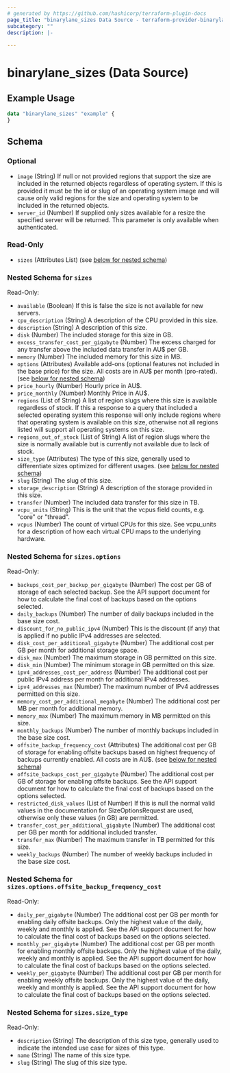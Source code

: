 ```yaml
---
# generated by https://github.com/hashicorp/terraform-plugin-docs
page_title: "binarylane_sizes Data Source - terraform-provider-binarylane"
subcategory: ""
description: |-
  
---
```


# binarylane_sizes (Data Source)



## Example Usage

```terraform
data "binarylane_sizes" "example" {
}
```

<!-- schema generated by tfplugindocs -->
## Schema

### Optional

- `image` (String) If null or not provided regions that support the size are included in the returned objects regardless of operating system. If this is provided it must be the id or slug of an operating system image and will cause only valid regions for the size and operating system to be included in the returned objects.
- `server_id` (Number) If supplied only sizes available for a resize the specified server will be returned. This parameter is only available when authenticated.

### Read-Only

- `sizes` (Attributes List) (see [below for nested schema](#nestedatt--sizes))

<a id="nestedatt--sizes"></a>
### Nested Schema for `sizes`

Read-Only:

- `available` (Boolean) If this is false the size is not available for new servers.
- `cpu_description` (String) A description of the CPU provided in this size.
- `description` (String) A description of this size.
- `disk` (Number) The included storage for this size in GB.
- `excess_transfer_cost_per_gigabyte` (Number) The excess charged for any transfer above the included data transfer in AU$ per GB.
- `memory` (Number) The included memory for this size in MB.
- `options` (Attributes) Available add-ons (optional features not included in the base price) for the size. All costs are in AU$ per month (pro-rated). (see [below for nested schema](#nestedatt--sizes--options))
- `price_hourly` (Number) Hourly price in AU$.
- `price_monthly` (Number) Monthly Price in AU$.
- `regions` (List of String) A list of region slugs where this size is available regardless of stock.
If this a response to a query that included a selected operating system this response will only include regions where that operating system is available on this size,
otherwise not all regions listed will support all operating systems on this size.
- `regions_out_of_stock` (List of String) A list of region slugs where the size is normally available but is currently not available due to lack of stock.
- `size_type` (Attributes) The type of this size, generally used to differentiate sizes optimized for different usages. (see [below for nested schema](#nestedatt--sizes--size_type))
- `slug` (String) The slug of this size.
- `storage_description` (String) A description of the storage provided in this size.
- `transfer` (Number) The included data transfer for this size in TB.
- `vcpu_units` (String) This is the unit that the vcpus field counts, e.g. "core" or "thread".
- `vcpus` (Number) The count of virtual CPUs for this size. See vcpu_units for a description of how each virtual CPU maps to the underlying hardware.

<a id="nestedatt--sizes--options"></a>
### Nested Schema for `sizes.options`

Read-Only:

- `backups_cost_per_backup_per_gigabyte` (Number) The cost per GB of storage of each selected backup. See the API support document for how to calculate the final cost of backups based on the options selected.
- `daily_backups` (Number) The number of daily backups included in the base size cost.
- `discount_for_no_public_ipv4` (Number) This is the discount (if any) that is applied if no public IPv4 addresses are selected.
- `disk_cost_per_additional_gigabyte` (Number) The additional cost per GB per month for additional storage space.
- `disk_max` (Number) The maximum storage in GB permitted on this size.
- `disk_min` (Number) The minimum storage in GB permitted on this size.
- `ipv4_addresses_cost_per_address` (Number) The additional cost per public IPv4 address per month for additional IPv4 addresses.
- `ipv4_addresses_max` (Number) The maximum number of IPv4 addresses permitted on this size.
- `memory_cost_per_additional_megabyte` (Number) The additional cost per MB per month for additional memory.
- `memory_max` (Number) The maximum memory in MB permitted on this size.
- `monthly_backups` (Number) The number of monthly backups included in the base size cost.
- `offsite_backup_frequency_cost` (Attributes) The additional cost per GB of storage for enabling offsite backups based on highest frequency of backups currently enabled. All costs are in AU$. (see [below for nested schema](#nestedatt--sizes--options--offsite_backup_frequency_cost))
- `offsite_backups_cost_per_gigabyte` (Number) The additional cost per GB of storage for enabling offsite backups. See the API support document for how to calculate the final cost of backups based on the options selected.
- `restricted_disk_values` (List of Number) If this is null the normal valid values in the documentation for SizeOptionsRequest are used, otherwise only these values (in GB) are permitted.
- `transfer_cost_per_additional_gigabyte` (Number) The additional cost per GB per month for additional included transfer.
- `transfer_max` (Number) The maximum transfer in TB permitted for this size.
- `weekly_backups` (Number) The number of weekly backups included in the base size cost.

<a id="nestedatt--sizes--options--offsite_backup_frequency_cost"></a>
### Nested Schema for `sizes.options.offsite_backup_frequency_cost`

Read-Only:

- `daily_per_gigabyte` (Number) The additional cost per GB per month for enabling daily offsite backups. Only the highest value of the daily, weekly and monthly is applied. See the API support document for how to calculate the final cost of backups based on the options selected.
- `monthly_per_gigabyte` (Number) The additional cost per GB per month for enabling monthly offsite backups. Only the highest value of the daily, weekly and monthly is applied. See the API support document for how to calculate the final cost of backups based on the options selected.
- `weekly_per_gigabyte` (Number) The additional cost per GB per month for enabling weekly offsite backups. Only the highest value of the daily, weekly and monthly is applied. See the API support document for how to calculate the final cost of backups based on the options selected.



<a id="nestedatt--sizes--size_type"></a>
### Nested Schema for `sizes.size_type`

Read-Only:

- `description` (String) The description of this size type, generally used to indicate the intended use case for sizes of this type.
- `name` (String) The name of this size type.
- `slug` (String) The slug of this size type.
